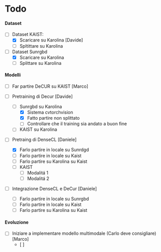 # Todo

#### Dataset 
- [ ] Dataset KAIST:
  - [X] Scaricare su Karolina [Davide]
  - [ ] Spltittare su Karolina 
- [ ] Dataset Sunrgbd
  - [X] Scaricare su Karolina
  - [ ] Splittare su Karolina 

#### Modelli

- [ ] Far partire DeCUR su KAIST [Marco]

- [ ] Pretraining di Decur [Davide]
  - [ ] Sunrgbd su Karolina 
    - [X] Sistema cvtorchvision
    - [X] Fatto partire non splittato
    - [ ] Controllare che il training sia andato a buon fine
  - [ ] KAIST su Karolina 

- [ ] Pretraing di DenseCL [Daniele]
  - [X] Farlo partire in locale su Sunrdgd
  - [ ] Farlo partire in locale su Kaist
  - [ ] Farlo partire su Karolina su Kaist
  - [ ] KAIST
    - [ ] Modalitá 1
    - [ ] Modalitá 2
- [ ] Integrazione DenseCL e DeCur [Daniele]
  - [ ] Farlo partire in locale su Sunrgbd
  - [ ] Farlo partire in locale su Kaist
  - [ ] Farlo partire su Karolina su Kaist

#### Evoluzione

- [ ] Iniziare a implementare modello multimodale (Carlo deve consigliare) [Marco]
  - [ ] 
